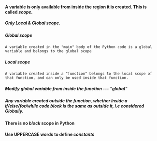 #### A variable is only available from inside the region it is created. This is called *scope*.

##### Only Local & Global scope.

##### Global scope

    A variable created in the "main" body of the Python code is a global variable and belongs to the global scope

##### Local scope

    A variable created inside a "function" belongs to the local scope of that function, and can only be used inside that function.

##### Modify global variable from inside the function --- "global" 

##### Any variable created outside the function, whether  Inside a if/else/for/while code block is the same as outside it, i.e considered Globally.

#### There is no *block* scope in Python

#### Use UPPERCASE words to define *constants*
